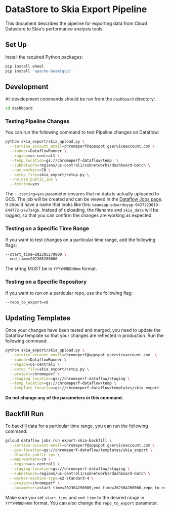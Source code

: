 # DataStore to Skia Export Pipeline

This document describes the pipeline for exporting data from Cloud Datastore to Skia's performance analysis tools.

## Set Up

Install the required Python packages:

```bash
pip install wheel
pip install 'apache-beam[gcp]'
```

## Development

All development commands should be run from the `dashboard` directory:

```bash
cd dashboard
```

### Testing Pipeline Changes

You can run the following command to test Pipeline changes on Dataflow:

```bash
python skia_export/skia_upload.py \
  --service_account_email=chromeperf@appspot.gserviceaccount.com \
  --runner=DataflowRunner \
  --region=us-central1 \
  --temp_location=gs://chromeperf-dataflow/temp  \
  --subnetwork=regions/us-central1/subnetworks/dashboard-batch \
  --num_workers=70 \
  --setup_file=skia_export/setup.py \
  --no_use_public_ips \
  --testing=yes
```

The `--testing=yes` parameter ensures that no data is actually uploaded to GCS. The job will be created and can be viewed in the [Dataflow Jobs page](https://pantheon.corp.google.com/dataflow/jobs?src=ac&project=chromeperf). It should have a name that looks like this: `beamapp-eduardoyap-0427223019-644772-xkv7a4gk`. Instead of uploading, the filename and `skia_data` will be logged, so that you can confirm the changes are working as expected.

### Testing on a Specific Time Range

If you want to test changes on a particular time range, add the following flags:

```bash
--start_time=202305270000 \
--end_time=202305280000
```

The string MUST be in `YYYYMMDDHHmm` format.

### Testing on a Specific Repository

If you want to run on a particular repo, use the following flag:

```bash
--repo_to_export=v8
```

## Updating Templates

Once your changes have been tested and merged, you need to update the Dataflow template so that your changes are reflected in production. Run the following command:

```bash
python skia_export/skia_upload.py \
  --service_account_email=chromeperf@appspot.gserviceaccount.com  \
  --runner=DataflowRunner \
  --region=us-central1 \
  --setup_file=skia_export/setup.py \
  --project=chromeperf \
  --staging_location=gs://chromeperf-dataflow/staging \
  --temp_location=gs://chromeperf-dataflow/temp \
  --template_location=gs://chromeperf-dataflow/templates/skia_export
```

**Do not change any of the parameters in this command.**

## Backfill Run

To backfill data for a particular time range, you can run the following command:

```bash
gcloud dataflow jobs run export-skia-backfill \
  --service-account-email=chromeperf@appspot.gserviceaccount.com \
  --gcs-location=gs://chromeperf-dataflow/templates/skia_export \
  --disable-public-ips \
  --max-workers=70 \
  --region=us-central1 \
  --staging-location=gs://chromeperf-dataflow/staging \
  --subnetwork=regions/us-central1/subnetworks/dashboard-batch \
  --worker-machine-type=e2-standard-4 \
  --project=chromeperf \
  --parameters=start_time=202304250000,end_time=202304260000,repo_to_export=fuchsia
```

Make sure you set `start_time` and `end_time` to the desired range in `YYYYMMDDHHmm` format. You can also change the `repo_to_export` parameter.
